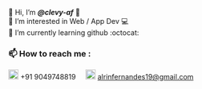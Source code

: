 👋 Hi, I’m ***@clevy-af*** 💚<br>
👀 I’m interested in Web / App Dev 💻<br>
🌱 I’m currently learning github :octocat:<br>
### 📫 How to reach me :
<img width=20 src="https://www.svgrepo.com/show/165266/whatsapp.svg"/> +91 9049748819
&nbsp;&nbsp;&nbsp;
<img width=20 src="https://www.svgrepo.com/show/223047/gmail.svg"/> alrinfernandes19@gmail.com
